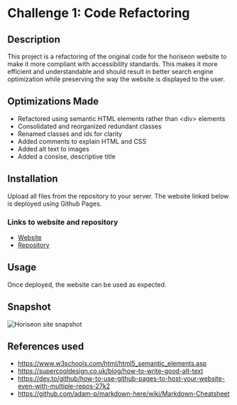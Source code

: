 # Challenge 1: Code Refactoring

## Description

This project is a refactoring of the original code for the horiseon website to make it more compliant with accessibility standards. This makes it more efficient and understandable and should result in better search engine optimization while preserving the way the website is displayed to the user.

## Optimizations Made

- Refactored using semantic HTML elements rather than &lt;div&gt; elements
- Consolidated and reorganized redundant classes
- Renamed classes and ids for clarity
- Added comments to explain HTML and CSS
- Added alt text to images
- Added a consise, descriptive title

## Installation

Upload all files from the repository to your server. The website linked below is deployed using Github Pages.

### Links to website and repository

- [Website](https://seannoh.github.io/code-refactor-horiseon/)
- [Repository](https://github.com/seannoh/code-refactor-horiseon)

## Usage

Once deployed, the website can be used as expected.

## Snapshot

![Horiseon site snapshot](assets/images/SEO%2C%20Reputation%20%26%20Marketing%20_%20Horiseon.png "Horiseon Site Snapshot")

## References used

- https://www.w3schools.com/html/html5_semantic_elements.asp
- https://supercooldesign.co.uk/blog/how-to-write-good-alt-text
- https://dev.to/github/how-to-use-github-pages-to-host-your-website-even-with-multiple-repos-27k2
- https://github.com/adam-p/markdown-here/wiki/Markdown-Cheatsheet
